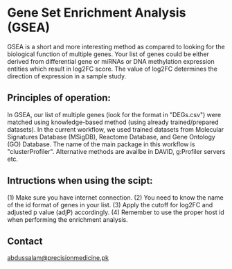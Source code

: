 # Gene Set Enrichment Analysis (GSEA)

GSEA is a short and more interesting method as compared to looking for the biological function of multiple genes. Your list of genes could be either derived from differential gene or miRNAs or DNA methylation expression entities which result in log2FC score. The value of log2FC determines the direction of expression in a sample study.

## Principles of operation:
In GSEA, our list of multiple genes (look for the format in "DEGs.csv") were matched using knowledge-based method (using already trained/prepared datasets). In the current workflow, we used trained datasets from Molecular Signatures Database (MSigDB), Reactome Database, and Gene Ontology (GO) Database. The name of the main package in this workflow is "clusterProfiler". Alternative methods are availbe in DAVID, g:Profiler servers etc. 

## Intructions when using the scipt:
(1) Make sure you have internet connection.
(2) You need to know the name of the id format of genes in your list. 
(3) Apply the cutoff for log2FC and adjusted p value (adjP) accordingly.
(4) Remember to use the proper host id when performing the enrichment analysis.

## Contact
abdussalam@precisionmedicine.pk




